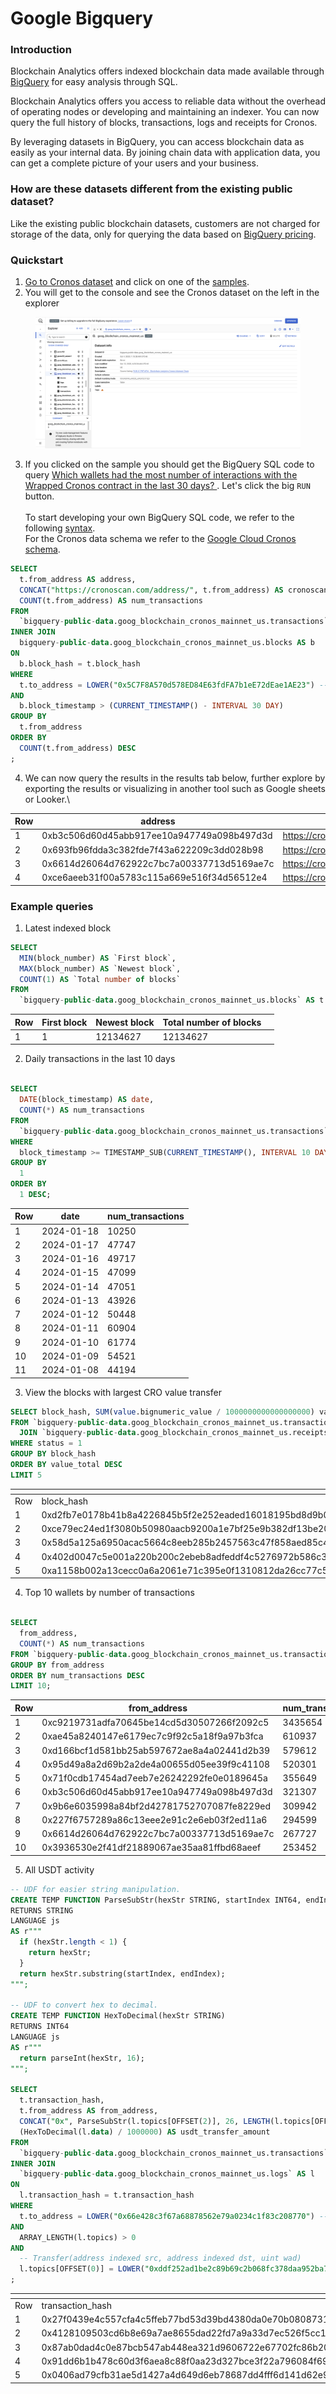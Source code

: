# Google Bigquery

### Introduction

Blockchain Analytics offers indexed blockchain data made available through [BigQuery](https://cloud.google.com/bigquery/docs) for easy analysis through SQL.

Blockchain Analytics offers you access to reliable data without the overhead of operating nodes or developing and maintaining an indexer. You can now query the full history of blocks, transactions, logs and receipts for Cronos.

By leveraging datasets in BigQuery, you can access blockchain data as easily as your internal data. By joining chain data with application data, you can get a complete picture of your users and your business.

### How are these datasets different from the existing public dataset? <a href="#how_are_these_datasets_different_from_the_existing_public_dataset" id="how_are_these_datasets_different_from_the_existing_public_dataset"></a>

Like the existing public blockchain datasets, customers are not charged for storage of the data, only for querying the data based on [BigQuery pricing](https://cloud.google.com/bigquery/pricing).



### Quickstart

1. [Go to Cronos dataset](https://console.cloud.google.com/marketplace/product/bigquery-public-data/blockchain-analytics-cronos-mainnet-us?\_ga=2.57494312.344001667.1705466080-1066618470.1698651784&\_gac=1.157920072.1705465933.CjwKCAiA75itBhA6EiwAkho9e8myknN2EhHAyk2F9H-eciNzXDhip1AUtZ6GiBaCllmrfHni5MMy3BoCKroQAvD\_BwE) and click on one of the [samples](https://console.cloud.google.com/bigquery?sq=650023896125:07dd7c4b273c45639c8f38983b9b7de0).&#x20;
2. You will get to the console and see the Cronos dataset on the left in the explorer

<figure><img src="../../.gitbook/assets/Screenshot 2024-01-17 at 12.42.47 PM.png" alt=""><figcaption></figcaption></figure>

3. If you clicked on the sample you should get the BigQuery SQL code to query [Which wallets had the most number of interactions with the Wrapped Cronos contract in the last 30 days? ](https://console.cloud.google.com/bigquery?sq=650023896125:07dd7c4b273c45639c8f38983b9b7de0). Let's click the big `RUN` button. \
   \
   To start developing your own BigQuery SQL code, we refer to the following [syntax](https://cloud.google.com/bigquery/docs/reference/standard-sql/query-syntax).\
   For the Cronos data schema we refer to the [Google Cloud Cronos schema](https://cloud.google.com/blockchain-analytics/docs/schema#cronos\_mainnet).

```sql
SELECT 
  t.from_address AS address, 
  CONCAT("https://cronoscan.com/address/", t.from_address) AS cronoscan_link,
  COUNT(t.from_address) AS num_transactions
FROM 
  `bigquery-public-data.goog_blockchain_cronos_mainnet_us.transactions` AS t
INNER JOIN
  bigquery-public-data.goog_blockchain_cronos_mainnet_us.blocks AS b
ON
  b.block_hash = t.block_hash
WHERE 
  t.to_address = LOWER("0x5C7F8A570d578ED84E63fdFA7b1eE72dEae1AE23") -- Wrapped CRO
AND
  b.block_timestamp > (CURRENT_TIMESTAMP() - INTERVAL 30 DAY)
GROUP BY 
  t.from_address
ORDER BY 
  COUNT(t.from_address) DESC
;
```

4. We can now query the results in the results tab below, further explore by exporting the results or visualizing in another tool such as Google sheets or Looker.\


| Row | address                                    | cronoscan\_link                                                          | num\_transactions |
| --- | ------------------------------------------ | ------------------------------------------------------------------------ | ----------------- |
| 1   | 0xb3c506d60d45abb917ee10a947749a098b497d3d | https://cronoscan.com/address/0xb3c506d60d45abb917ee10a947749a098b497d3d | 370               |
| 2   | 0x693fb96fdda3c382fde7f43a622209c3dd028b98 | https://cronoscan.com/address/0x693fb96fdda3c382fde7f43a622209c3dd028b98 | 347               |
| 3   | 0x6614d26064d762922c7bc7a00337713d5169ae7c | https://cronoscan.com/address/0x6614d26064d762922c7bc7a00337713d5169ae7c | 137               |
| 4   | 0xce6aeeb31f00a5783c115a669e516f34d56512e4 | https://cronoscan.com/address/0xce6aeeb31f00a5783c115a669e516f34d56512e4 | 120               |





### Example queries

1. Latest indexed block

```sql
SELECT
  MIN(block_number) AS `First block`,
  MAX(block_number) AS `Newest block`,
  COUNT(1) AS `Total number of blocks`
FROM
  `bigquery-public-data.goog_blockchain_cronos_mainnet_us.blocks` AS t
```

| Row | First block | Newest block | Total number of blocks |   |
| --- | ----------- | ------------ | ---------------------- | - |
| 1   | 1           | 12134627     | 12134627               |   |



2. Daily transactions in the last 10 days

```sql

SELECT
  DATE(block_timestamp) AS date,
  COUNT(*) AS num_transactions
FROM
  `bigquery-public-data.goog_blockchain_cronos_mainnet_us.transactions`
WHERE
  block_timestamp >= TIMESTAMP_SUB(CURRENT_TIMESTAMP(), INTERVAL 10 DAY)
GROUP BY
  1
ORDER BY
  1 DESC;
```

| Row | date       | num\_transactions |
| --- | ---------- | ----------------- |
| 1   | 2024-01-18 | 10250             |
| 2   | 2024-01-17 | 47747             |
| 3   | 2024-01-16 | 49717             |
| 4   | 2024-01-15 | 47099             |
| 5   | 2024-01-14 | 47051             |
| 6   | 2024-01-13 | 43926             |
| 7   | 2024-01-12 | 50448             |
| 8   | 2024-01-11 | 60904             |
| 9   | 2024-01-10 | 61774             |
| 10  | 2024-01-09 | 54521             |
| 11  | 2024-01-08 | 44194             |



3. View the blocks with largest CRO value transfer

```sql
SELECT block_hash, SUM(value.bignumeric_value / 1000000000000000000) value_total
FROM `bigquery-public-data.goog_blockchain_cronos_mainnet_us.transactions`
  JOIN `bigquery-public-data.goog_blockchain_cronos_mainnet_us.receipts` USING (block_hash, transaction_hash)
WHERE status = 1
GROUP BY block_hash
ORDER BY value_total DESC
LIMIT 5
```

<table data-header-hidden><thead><tr><th width="120.33333333333331"></th><th></th><th></th></tr></thead><tbody><tr><td>Row</td><td>block_hash</td><td>value_total</td></tr><tr><td>1</td><td>0xd2fb7e0178b41b8a4226845b5f2e252eaded16018195bd8d9b0a19696205dbd3</td><td>200002596.616738410135301463</td></tr><tr><td>2</td><td>0xce79ec24ed1f3080b50980aacb9200a1e7bf25e9b382df13be2070d1d8d03142</td><td>173167791.450760254782540311</td></tr><tr><td>3</td><td>0x58d5a125a6950acac5664c8eeb285b2457563c47f858aed85c4c6d28609c10eb</td><td>150004978.49285843</td></tr><tr><td>4</td><td>0x402d0047c5e001a220b200c2ebeb8adfeddf4c5276972b586c3489b8e61d7d20</td><td>150000000</td></tr><tr><td>5</td><td>0xa1158b002a13cecc0a6a2061e71c395e0f1310812da26cc77c598d283571e485</td><td>129150494</td></tr></tbody></table>



4. Top 10 wallets by number of transactions

```sql

SELECT 
  from_address, 
  COUNT(*) AS num_transactions 
FROM `bigquery-public-data.goog_blockchain_cronos_mainnet_us.transactions`
GROUP BY from_address
ORDER BY num_transactions DESC
LIMIT 10;

```

<table><thead><tr><th width="109.33333333333331">Row</th><th width="429">from_address</th><th>num_transactions</th></tr></thead><tbody><tr><td>1</td><td>0xc9219731adfa70645be14cd5d30507266f2092c5</td><td>3435654</td></tr><tr><td>2</td><td>0xae45a8240147e6179ec7c9f92c5a18f9a97b3fca</td><td>610937</td></tr><tr><td>3</td><td>0xd166bcf1d581bb25ab597672ae8a4a02441d2b39</td><td>579612</td></tr><tr><td>4</td><td>0x95d49a8a2d69b2a2de4a00655d05ee39f9c41108</td><td>520301</td></tr><tr><td>5</td><td>0x71f0cdb17454ad7eeb7e26242292fe0e0189645a</td><td>355649</td></tr><tr><td>6</td><td>0xb3c506d60d45abb917ee10a947749a098b497d3d</td><td>321307</td></tr><tr><td>7</td><td>0x9b6e6035998a84bf2d42781752707087fe8229ed</td><td>309942</td></tr><tr><td>8</td><td>0x227f6757289a86c13eee2e91c2e6eb03f2ed11a6</td><td>294599</td></tr><tr><td>9</td><td>0x6614d26064d762922c7bc7a00337713d5169ae7c</td><td>267727</td></tr><tr><td>10</td><td>0x3936530e2f41df21889067ae35aa81ffbd68aeef</td><td>253452</td></tr></tbody></table>



5. All USDT activity

```sql
-- UDF for easier string manipulation.
CREATE TEMP FUNCTION ParseSubStr(hexStr STRING, startIndex INT64, endIndex INT64)
RETURNS STRING
LANGUAGE js
AS r"""
  if (hexStr.length < 1) {
    return hexStr;
  }
  return hexStr.substring(startIndex, endIndex);
""";

-- UDF to convert hex to decimal.
CREATE TEMP FUNCTION HexToDecimal(hexStr STRING)
RETURNS INT64
LANGUAGE js
AS r"""
  return parseInt(hexStr, 16);
""";

SELECT
  t.transaction_hash,
  t.from_address AS from_address,
  CONCAT("0x", ParseSubStr(l.topics[OFFSET(2)], 26, LENGTH(l.topics[OFFSET(2)]))) AS to_address,
  (HexToDecimal(l.data) / 1000000) AS usdt_transfer_amount
FROM
  `bigquery-public-data.goog_blockchain_cronos_mainnet_us.transactions` AS t
INNER JOIN
  `bigquery-public-data.goog_blockchain_cronos_mainnet_us.logs` AS l
ON
  l.transaction_hash = t.transaction_hash
WHERE
  t.to_address = LOWER("0x66e428c3f67a68878562e79a0234c1f83c208770") -- USDT
AND
  ARRAY_LENGTH(l.topics) > 0
AND
  -- Transfer(address indexed src, address indexed dst, uint wad)
  l.topics[OFFSET(0)] = LOWER("0xddf252ad1be2c89b69c2b068fc378daa952ba7f163c4a11628f55a4df523b3ef")
;
```

<table data-header-hidden><thead><tr><th width="82"></th><th width="340"></th><th width="222"></th><th width="225"></th><th></th></tr></thead><tbody><tr><td>Row</td><td>transaction_hash</td><td>from_address</td><td>to_address</td><td>usdt_transfer_amount</td></tr><tr><td>1</td><td>0x27f0439e4c557cfa4c5ffeb77bd53d39bd4380da0e70b0808731c6c6c570eb85</td><td>0x4ccb4f2bcb1f2808a3d326af1cc01a99c8c9c15d</td><td>0x6ab8a9861717631d7300d6ad88e77b4010acce11</td><td>36.26307</td></tr><tr><td>2</td><td>0x4128109503cd6b8e69a7ae8655dad22fd7a9a33d7ec526f5cc14351da55b1458</td><td>0xe330472d0398619c447bd5943e38fc24dc42d0b1</td><td>0x8995909dc0960fc9c75b6031d683124a4016825b</td><td>250.0</td></tr><tr><td>3</td><td>0x87ab0dad4c0e87bcb547ab448ea321d9606722e67702fc86b20b9e86876c81ad</td><td>0xcd1332b5cabdda8425a33a615399e1a0a17a2938</td><td>0x480468c2d8487429a096ef2bc0b58666b19ed291</td><td>10.0</td></tr><tr><td>4</td><td>0x91dd6b1b478c60d3f6aea8c88f0aa23d327bce3f22a796084f698e768513332a</td><td>0xe2ee00deb8d9e83e575e844610d8d864bc370066</td><td>0x56578a2c83b5bbac303c702e4c536b8a3e623ecf</td><td>1000.0</td></tr><tr><td>5</td><td>0x0406ad79cfb31ae5d1427a4d649d6eb78687dd4fff6d141d62e9d1d7b673b056</td><td>0xc6cf10c2379ec80aef796b6469230104aadd89c0</td><td>0x8995909dc0960fc9c75b6031d683124a4016825b</td><td>4803.813327</td></tr></tbody></table>
